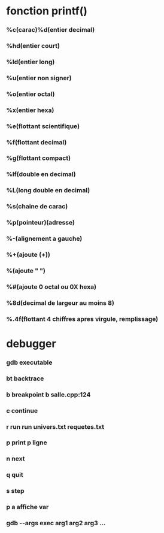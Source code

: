 # fonction printf()
### %c(carac)%d(entier decimal)
### %hd(entier court)
### %ld(entier long)
### %u(entier non signer)
### %o(entier octal)
### %x(entier hexa)
### %e(flottant scientifique)
### %f(flottant decimal)
### %g(flottant compact)
### %lf(double en decimal)
### %L(long double en decimal)
### %s(chaine de carac)
### %p(pointeur)(adresse)
### %-(alignement a gauche)
### %+(ajoute (+))
### %(ajoute " ")
### %#(ajoute 0 octal ou 0X hexa)
### %8d(decimal de largeur au moins 8)
### %.4f(flottant 4 chiffres apres virgule, remplissage)


# debugger
### gdb executable
### bt backtrace
### b breakpoint  b salle.cpp:124
### c continue
### r run run univers.txt requetes.txt
### p print  p ligne
### n next
### q quit
### s step
### p a affiche var
### gdb --args exec arg1 arg2 arg3 ...
